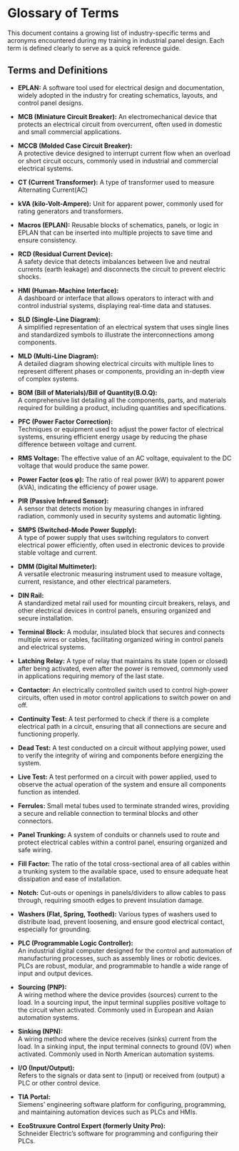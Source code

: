 # Glossary of Terms

This document contains a growing list of industry-specific terms and acronyms encountered during my training in industrial panel design. Each term is defined clearly to serve as a quick reference guide.

## Terms and Definitions
- **EPLAN:**
  A software tool used for electrical design and documentation, widely adopted in the industry for creating schematics, layouts, and control panel designs.
- **MCB (Miniature Circuit Breaker):**
 An electromechanical device that protects an electrical circuit from overcurrent, often used in domestic and small commercial applications.
- **MCCB (Molded Case Circuit Breaker):**  
  A protective device designed to interrupt current flow when an overload or short circuit occurs, commonly used in industrial and commercial electrical systems.
- **CT (Current Transformer):**
A type of transformer used to measure Alternating Current(AC)
- **kVA (kilo-Volt-Ampere):**
Unit for apparent power, commonly used for rating generators and transformers.
- **Macros (EPLAN):**
Reusable blocks of schematics, panels, or logic in EPLAN that can be inserted into multiple projects to save time and ensure consistency.

- **RCD (Residual Current Device):**  
  A safety device that detects imbalances between live and neutral currents (earth leakage) and disconnects the circuit to prevent electric shocks.

- **HMI (Human-Machine Interface):**  
  A dashboard or interface that allows operators to interact with and control industrial systems, displaying real-time data and statuses.

- **SLD (Single-Line Diagram):**  
  A simplified representation of an electrical system that uses single lines and standardized symbols to illustrate the interconnections among components.

- **MLD (Multi-Line Diagram):**  
  A detailed diagram showing electrical circuits with multiple lines to represent different phases or components, providing an in-depth view of complex systems.

- **BOM (Bill of Materials)/Bill of Quantity(B.O.Q):**  
  A comprehensive list detailing all the components, parts, and materials required for building a product, including quantities and specifications.

- **PFC (Power Factor Correction):**  
  Techniques or equipment used to adjust the power factor of electrical systems, ensuring efficient energy usage by reducing the phase difference between voltage and current.
- **RMS Voltage:** The effective value of an AC voltage, equivalent to the DC voltage that would produce the same power.
- **Power Factor (cos φ):** The ratio of real power (kW) to apparent power (kVA), indicating the efficiency of power usage.
- **PIR (Passive Infrared Sensor):**  
  A sensor that detects motion by measuring changes in infrared radiation, commonly used in security systems and automatic lighting.
- **SMPS (Switched-Mode Power Supply):**  
  A type of power supply that uses switching regulators to convert electrical power efficiently, often used in electronic devices to provide stable voltage and current.
- **DMM (Digital Multimeter):**  
  A versatile electronic measuring instrument used to measure voltage, current, resistance, and other electrical parameters.
- **DIN Rail:**  
  A standardized metal rail used for mounting circuit breakers, relays, and other electrical devices in control panels, ensuring organized and secure installation.
- **Terminal Block:**
  A modular, insulated block that secures and connects multiple wires or cables, facilitating organized wiring in control panels and electrical systems.
- **Latching Relay:**
  A type of relay that maintains its state (open or closed) after being activated, even after the power is removed, commonly used in applications requiring memory of the last state.
- **Contactor:**
  An electrically controlled switch used to control high-power circuits, often used in motor control applications to switch power on and off.
- **Continuity Test:**
  A test performed to check if there is a complete electrical path in a circuit, ensuring that all connections are secure and functioning properly.
- **Dead Test:**
  A test conducted on a circuit without applying power, used to verify the integrity of wiring and components before energizing the system.
- **Live Test:**
  A test performed on a circuit with power applied, used to observe the actual operation of the system and ensure all components function as intended.
- **Ferrules:**
  Small metal tubes used to terminate stranded wires, providing a secure and reliable connection to terminal blocks and other connectors.
- **Panel Trunking:**
  A system of conduits or channels used to route and protect electrical cables within a control panel, ensuring organized and safe wiring.
- **Fill Factor:**
  The ratio of the total cross-sectional area of all cables within a trunking system to the available space, used to ensure adequate heat dissipation and ease of installation.
- **Notch:**
  Cut-outs or openings in panels/dividers to allow cables to pass through, requiring smooth edges to prevent insulation damage.
- **Washers (Flat, Spring, Toothed):**
  Various types of washers used to distribute load, prevent loosening, and ensure good electrical contact, especially for grounding.
 
- **PLC (Programmable Logic Controller):**  
  An industrial digital computer designed for the control and automation of manufacturing processes, such as assembly lines or robotic devices. PLCs are robust, modular, and programmable to handle a wide range of input and output devices.

- **Sourcing (PNP):**  
  A wiring method where the device provides (sources) current to the load. In a sourcing input, the input terminal supplies positive voltage to the circuit when activated. Commonly used in European and Asian automation systems.

- **Sinking (NPN):**  
  A wiring method where the device receives (sinks) current from the load. In a sinking input, the input terminal connects to ground (0V) when activated. Commonly used in North American automation systems.


- **I/O (Input/Output):**  
  Refers to the signals or data sent to (input) or received from (output) a PLC or other control device.

- **TIA Portal:**  
  Siemens’ engineering software platform for configuring, programming, and maintaining automation devices such as PLCs and HMIs.

- **EcoStruxure Control Expert (formerly Unity Pro):**  
  Schneider Electric’s software for programming and configuring their PLCs.


